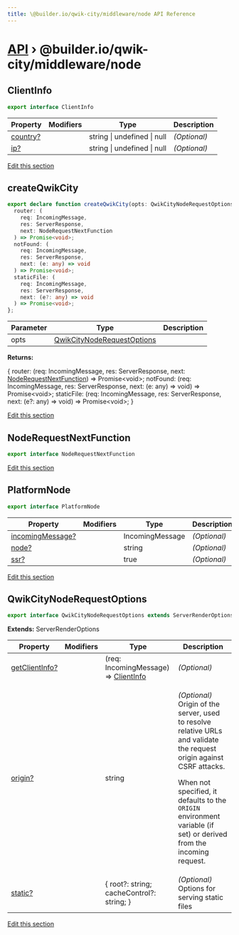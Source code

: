 ```yaml
---
title: \@builder.io/qwik-city/middleware/node API Reference
---
```


# [API](/api) &rsaquo; @builder.io/qwik-city/middleware/node

## ClientInfo

```typescript
export interface ClientInfo
```

| Property      | Modifiers | Type                        | Description  |
| ------------- | --------- | --------------------------- | ------------ |
| [country?](#) |           | string \| undefined \| null | _(Optional)_ |
| [ip?](#)      |           | string \| undefined \| null | _(Optional)_ |

[Edit this section](https://github.com/BuilderIO/qwik/tree/main/packages/qwik-city/middleware/request-handler/types.ts)

## createQwikCity

```typescript
export declare function createQwikCity(opts: QwikCityNodeRequestOptions): {
  router: (
    req: IncomingMessage,
    res: ServerResponse,
    next: NodeRequestNextFunction
  ) => Promise<void>;
  notFound: (
    req: IncomingMessage,
    res: ServerResponse,
    next: (e: any) => void
  ) => Promise<void>;
  staticFile: (
    req: IncomingMessage,
    res: ServerResponse,
    next: (e?: any) => void
  ) => Promise<void>;
};
```

| Parameter | Type                                                      | Description |
| --------- | --------------------------------------------------------- | ----------- |
| opts      | [QwikCityNodeRequestOptions](#qwikcitynoderequestoptions) |             |

**Returns:**

{ router: (req: IncomingMessage, res: ServerResponse, next: [NodeRequestNextFunction](#noderequestnextfunction)) =&gt; Promise&lt;void&gt;; notFound: (req: IncomingMessage, res: ServerResponse, next: (e: any) =&gt; void) =&gt; Promise&lt;void&gt;; staticFile: (req: IncomingMessage, res: ServerResponse, next: (e?: any) =&gt; void) =&gt; Promise&lt;void&gt;; }

[Edit this section](https://github.com/BuilderIO/qwik/tree/main/packages/qwik-city/middleware/node/index.ts)

## NodeRequestNextFunction

```typescript
export interface NodeRequestNextFunction
```

[Edit this section](https://github.com/BuilderIO/qwik/tree/main/packages/qwik-city/middleware/node/index.ts)

## PlatformNode

```typescript
export interface PlatformNode
```

| Property              | Modifiers | Type            | Description  |
| --------------------- | --------- | --------------- | ------------ |
| [incomingMessage?](#) |           | IncomingMessage | _(Optional)_ |
| [node?](#)            |           | string          | _(Optional)_ |
| [ssr?](#)             |           | true            | _(Optional)_ |

[Edit this section](https://github.com/BuilderIO/qwik/tree/main/packages/qwik-city/middleware/node/index.ts)

## QwikCityNodeRequestOptions

```typescript
export interface QwikCityNodeRequestOptions extends ServerRenderOptions
```

**Extends:** ServerRenderOptions

| Property            | Modifiers | Type                                                   | Description                                                                                                                                                                                                                                                        |
| ------------------- | --------- | ------------------------------------------------------ | ------------------------------------------------------------------------------------------------------------------------------------------------------------------------------------------------------------------------------------------------------------------ |
| [getClientInfo?](#) |           | (req: IncomingMessage) =&gt; [ClientInfo](#clientinfo) | _(Optional)_                                                                                                                                                                                                                                                       |
| [origin?](#)        |           | string                                                 | <p>_(Optional)_ Origin of the server, used to resolve relative URLs and validate the request origin against CSRF attacks.</p><p>When not specified, it defaults to the <code>ORIGIN</code> environment variable (if set) or derived from the incoming request.</p> |
| [static?](#)        |           | { root?: string; cacheControl?: string; }              | _(Optional)_ Options for serving static files                                                                                                                                                                                                                      |

[Edit this section](https://github.com/BuilderIO/qwik/tree/main/packages/qwik-city/middleware/node/index.ts)
